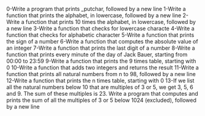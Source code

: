 0-Write a program that prints _putchar, followed by a new line
1-Write a function that prints the alphabet, in lowercase, followed by a new line
2-Write a function that prints 10 times the alphabet, in lowercase, followed by a new line
3-Write a function that checks for lowercase characte
4-Write a function that checks for alphabetic character
5-Write a function that prints the sign of a number
6-Write a function that computes the absolute value of an integer
7-Write a function that prints the last digit of a number
8-Write a function that prints every minute of the day of Jack Bauer, starting from 00:00 to 23:59
9-Write a function that prints the 9 times table, starting with 0
10-Write a function that adds two integers and returns the result
11-Write a function that prints all natural numbers from n to 98, followed by a new line
12-Write a function that prints the n times table, starting with 0
13-If we list all the natural numbers below 10 that are multiples of 3 or 5, we get 3, 5, 6 and 9. The sum of these multiples is 23. Write a program that computes and prints the sum of all the multiples of 3 or 5 below 1024 (excluded), followed by a new line
